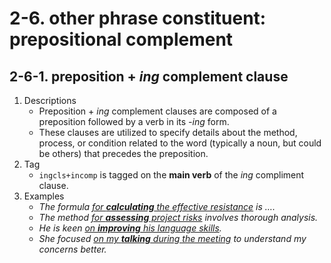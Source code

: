 # 2-6. other phrase constituent: prepositional complement

## 2-6-1. preposition + *ing* complement clause

1. Descriptions
   - Preposition + *ing* complement clauses are composed of a preposition followed by a verb in its *-ing* form.
   - These clauses are utilized to specify details about the method, process, or condition related to the word (typically a noun, but could be others) that precedes the preposition.
2. Tag
   - `ingcls+incomp` is tagged on the **main verb** of the *ing* compliment clause.
3. Examples
   - *The formula <ins>for **calculating** the effective resistance</ins> is ….*
   - *The method <ins>for **assessing** project risks</ins> involves thorough analysis.*
   - *He is keen <ins>on **improving** his language skills</ins>.*
   - *She focused <ins> on my **talking** during the meeting</ins> to understand my concerns better.*
